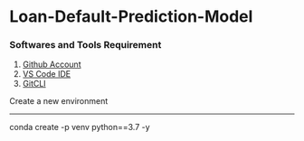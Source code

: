 # Loan-Default-Prediction-Model

### Softwares and Tools Requirement
 1. [Github Account](https://github.com)
 2. [VS Code IDE](https://code.visualstudio.com/)
 3. [GitCLI](https://git-scm.com/book/en/v2/Getting-Started-The-Command-Line)

 Create a new environment

 ---
 conda create -p venv python==3.7 -y